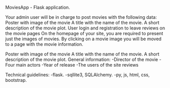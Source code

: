 MoviesApp - Flask application.

Your admin user will be in charge to post movies with the following data:
Poster with image of the movie
A title with the name of the movie.
A short description of the movie plot.
User login and registration to leave reviews on the movie pages
On the homepage of your site, you are required to present just the images of movies.
By clicking on a movie image you will be moved to a page with the movie information.

Poster with image of the movie
A title with the name of the movie.
A short description of the movie plot.
General information:
  -Director of the movie
  -Four main actors
  -Year of release
  -The users of the site reviews

Technical guidelines:
 -flask.
 -sqllite3, SQLAlchemy.
 -py, js, html, css, bootstrap.
